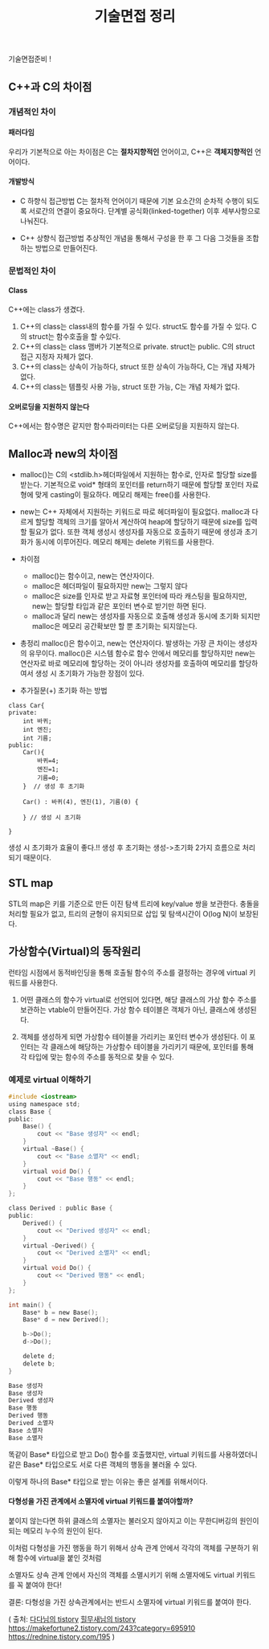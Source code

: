 ﻿---
title: "기술면접 정리"
categories: technical_interview
comments: true
---

기술면접준비 !

## C++과 C의 차이점

### 개념적인 차이

#### 패러다임
 우리가 기본적으로 아는 차이점은 C는 **절차지향적인** 언어이고, C++은 **객체지향적인** 언어이다. 

#### 개발방식
 - C 하향식 접근방법
   C는 절차적 언어이기 때문에 기본 요소간의 순차적 수행이 되도록 서로간의 연결이 중요하다.
  단계별 공식화(linked-together) 이후 세부사항으로 나눠진다.

 - C++ 상향식 접근방법
   추상적인 개념을 통해서 구성을 한 후 그 다음 그것들을 조합하는 방법으로 만들어진다.
  
### 문법적인 차이
#### Class
 C++에는 class가 생겼다.

 1. C++의 class는 class내의 함수를 가질 수 있다. struct도 함수를 가질 수 있다. C의 struct는 함수호출을 할 수있다.
 2. C++의 class는 class 맴버가 기본적으로 private. struct는 public. C의 struct 접근 지정자 자체가 없다.
 3. C++의 class는 상속이 가능하다, struct 또한 상속이 가능하다, C는 개념 자체가 없다.
 4. C++의 class는 템플릿 사용 가능, struct 또한 가능, C는 개념 자체가 없다.

#### 오버로딩을 지원하지 않는다
 C++에서는 함수명은 같지만 함수파라미터는 다른 오버로딩을 지원하지 않는다.


## Malloc과 new의 차이점
 - malloc()는 C의 <stdlib.h>헤더파일에서 지원하는 함수로, 인자로 할당할 size를 받는다. 기본적으로 void* 형태의 포인터를
  return하기 때문에 할당할 포인터 자료형에 맞게 casting이 필요하다. 메모리 해제는 free()를 사용한다.

 - new는 C++ 자체에서 지원하는 키워드로 따로 헤더파일이 필요없다. malloc과 다르게 할당할 객체의 크기를 알아서 계산하여
  heap에 할당하기 때문에 size를 입력할 필요가 없다. 또한 객체 생성시 생성자를 자동으로 호출하기 때문에 생성과 초기화가 동시에 이루어진다.
  메모리 해제는 delete 키워드를 사용한다.

 - 차이점
   - malloc()는 함수이고, new는 연산자이다.
   - malloc은 헤더파일이 필요하지만 new는 그렇지 않다
   - malloc은 size를 인자로 받고 자료형 포인터에 따라 캐스팅을 필요하지만, new는 할당할 타입과 같은 포인터 변수로 받기만 하면 된다.
   - malloc과 달리 new는 생성자를 자동으로 호출해 생성과 동시에 초기화 되지만 malloc은 메모리 공간확보만 할 뿐 초기화는 되지않는다.

 - 총정리
  malloc()은 함수이고, new는 연산자이다. 발생하는 가장 큰 차이는 생성자의 유무이다.
  malloc()은 시스템 함수로 함수 안에서 메모리를 할당하지만 new는 연산자로 바로
  메모리에 할당하는 것이 아니라 생성자를 호출하여 메모리를 할당하여서 생성 시 초기화가 가능한 장점이 있다.

 - 추가질문(+)
   초기화 하는 방법

```
class Car{
private:
	int 바퀴;
	int 엔진;
	int 기름;
public:
	Car(){
		바퀴=4;
		엔진=1;
		기름=0;
	}  // 생성 후 초기화

	Car() : 바퀴(4), 엔진(1), 기름(0) {
		
	} // 생성 시 초기화

}
```

생성 시 초기화가 효율이 좋다.!! 생성 후 초기화는 생성->초기화 2가지 흐름으로 처리되기 때문이다.


## STL map
 STL의 map은 키를 기준으로 만든 이진 탐색 트리에 key/value 쌍을 보관한다. 충돌을 처리할 필요가 없고, 트리의 균형이 유지되므로 삽입 및 탐색시간이 O(log N)이 보장된다.

## 가상함수(Virtual)의 동작원리
 런타임 시점에서 동적바인딩을 통해 호출될 함수의 주소를 결정하는 경우에
 virtual 키워드를 사용한다.

 1. 어떤 클래스의 함수가 virtual로 선언되어 있다면, 해당 클래스의 
   가상 함수 주소를 보관하는 vtable이 만들어진다.
   가상 함수 테이블은 객체가 아닌, 클래스에 생성된다.

 2. 객체를 생성하게 되면 가상함수 테이블을 가리키는 포인터 변수가 생성된다.
   이 포인터는 각 클래스에 해당하는 가상함수 테이블을 가리키기 때문에, 포인터를 통해
   각 타입에 맞는 함수의 주소를 동적으로 찾을 수 있다.

### 예제로 virtual 이해하기

```c
#include <iostream>
using namespace std;
class Base {
public:
	Base() {
		cout << "Base 생성자" << endl;
	}
	virtual ~Base() {
		cout << "Base 소멸자" << endl;
	}
	virtual void Do() {
		cout << "Base 행동" << endl;
	}
};

class Derived : public Base {
public:
	Derived() {
		cout << "Derived 생성자" << endl;
	}
	virtual ~Derived() {
		cout << "Derived 소멸자" << endl;
	}
	virtual void Do() {
		cout << "Derived 행동" << endl;
	}
};

int main() {
	Base* b = new Base();
	Base* d = new Derived();

	b->Do();
	d->Do();

	delete d;
	delete b;
}
```

```c
Base 생성자
Base 생성자
Derived 생성자
Base 행동
Derived 행동
Derived 소멸자
Base 소멸자
Base 소멸자
```


똑같이 Base* 타입으로 받고 Do() 함수를 호출했지만, virtual 키워드를 사용하였더니
 같은 Base* 타입으로도 서로 다른 객체의 행동을 불러올 수 있다.

 이렇게 하나의 Base* 타입으로 받는 이유는 좋은 설계를 위해서이다.

#### 다형성을 가진 관계에서 소멸자에 virtual 키워드를 붙여야할까?
 붙이지 않는다면 하위 클래스의 소멸자는 불러오지 않아지고 이는 무한디버깅의 원인이 되는 메모리 누수의 원인이 된다.

이처럼 다형성을 가진 행동을 하기 위해서 상속 관계 안에서 각각의 객체를 구분하기 위해 함수에 virtual을 붙인 것처럼

소멸자도 상속 관계 안에서 자신의 객체를 소멸시키기 위해 소멸자에도 virtual 키워드를 꼭 붙여야 한다!


결론: 다형성을 가진 상속관계에서는 반드시 소멸자에 virtual 키워드를 붙여야 한다.


( 출처: [다다님의 tistory](https://jjoreg.tistory.com/entry/C-%EA%B3%BC-C%EC%9D%98-%EC%B0%A8%EC%9D%B4%EC%A0%90) [힐무새님의 tistory](https://geekhub.tistory.com/68) <https://makefortune2.tistory.com/243?category=695910> <https://rednine.tistory.com/195> )
